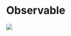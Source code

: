 # Observable
[![](https://jitpack.io/v/Mouse0w0/Observable.svg)](https://jitpack.io/#Mouse0w0/Observable)
